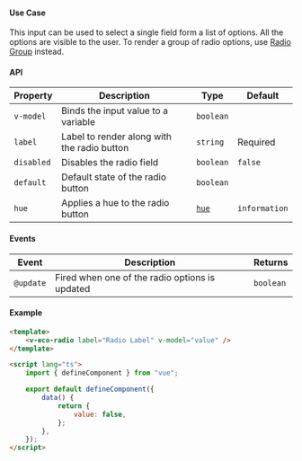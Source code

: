 #### Use Case

This input can be used to select a single field form a list of options. All the options are visible to the user. To render a group of radio options, use [Radio Group](/radio-group) instead.

#### API

| Property   | Description                                 | Type                | Default       |
| ---------- | ------------------------------------------- | ------------------- | ------------- |
| `v-model`  | Binds the input value to a variable         | `boolean`           |               |
| `label`    | Label to render along with the radio button | `string`            | Required      |
| `disabled` | Disables the radio field                    | `boolean`           | `false`       |
| `default`  | Default state of the radio button           | `boolean`           |               |
| `hue`      | Applies a hue to the radio button           | [`hue`](/types#hue) | `information` |

#### Events

| Event     | Description                                    | Returns   |
| --------- | ---------------------------------------------- | --------- |
| `@update` | Fired when one of the radio options is updated | `boolean` |

#### Example

```html
<template>
	<v-eco-radio label="Radio Label" v-model="value" />
</template>

<script lang="ts">
	import { defineComponent } from "vue";

	export default defineComponent({
		data() {
			return {
				value: false,
			};
		},
	});
</script>
```
